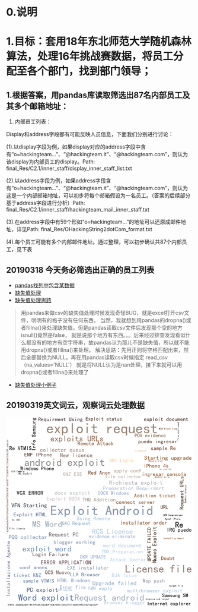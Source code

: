 # 0.说明
# 1.目标：套用18年东北师范大学随机森林算法，处理16年挑战赛数据，将员工分配至各个部门，找到部门领导；
## 1.根据答案，用pandas库读取筛选出87名内部员工及其多个邮箱地址：

1.	内部员工列表：

Display和address字段都有可能反映人员信息，下面我们分别进行讨论：

(1).以display字段为例，如果display对应的address字段中含有“o=hackingteam…”、“@hackingteam.it”、“@hackingteam.com”，则认为该display为内部员工的display。Path: final_Res/C2.1/inner_staff/display_inner_staff_list.txt

(2).以address字段为例，如果address字段含有“o=hackingteam…”、“@hackingteam.it”、“@hackingteam.com”，则认为这是一个内部邮箱地址，可以初步将每个邮箱假设为一名员工。（答案的后续部分基于address字段进行分析）Path: final_Res/C2.1/inner_staff/hackingteam_mail_inner_staff.txt

(3).在address字段中有59个形如“o=hackingteam…”的地址可以还原成邮件地址，详见Path: final_Res/OHackingString2dotCom_format.txt

(4).每个员工可能有多个内部邮件地址。通过整理，可以初步确认共87个内部员工，见下表

## 20190318 今天务必筛选出正确的员工列表
* [pandas找列中包含某数据](https://www.jianshu.com/p/805f20ac6e06)
* [缺失值处理](https://blog.csdn.net/lwgkzl/article/details/80948548)
* [缺失值处理思路](https://blog.csdn.net/silence2015/article/details/65643125 )
>用pandas来做csv的缺失值处理时候发现奇怪BUG，就是excel打开csv文件，明明有的格子没有任何东西，
>当然，我就想到用pandas的dropna()或者fillna()来处理缺失值。但是pandas读取csv文件后发现那个空的地方isnull()竟然是false，
>就是说那个地方有东西。。。后来经过排查发现看似什么都没有的地方有空字符串，故pandas认为那儿不是缺失值，所以就不能用dropna()或者fillna()来处理。
>解决思路：先用正则将空格匹配出来，然后全部替换为NULL，再在用pandas读取csv时候指定 read_csv（na_values='NULL'）
>就是将NULL认为是nan处理，接下来就可以用dropna()或者fillna()来处理了

* [缺失值处理小例子](https://blog.csdn.net/u010924297/article/details/80060229)

## 20190319英文词云，观察词云处理数据
![](/chinavis2016/res/result.png)

